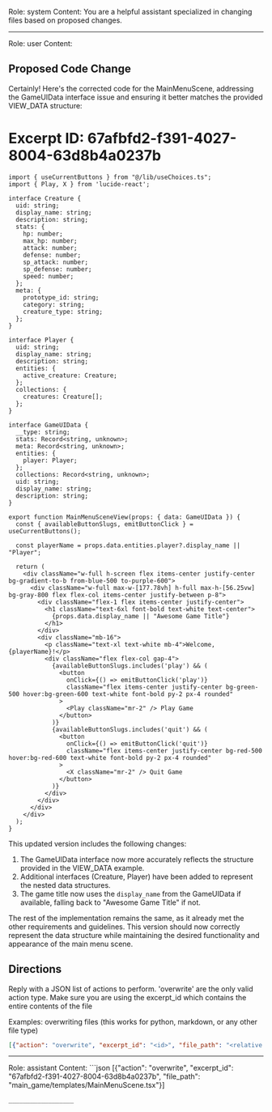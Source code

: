 Role: system
Content: You are a helpful assistant specialized in changing files based on proposed changes.
__________________
Role: user
Content: 
## Proposed Code Change
Certainly! Here's the corrected code for the MainMenuScene, addressing the GameUIData interface issue and ensuring it better matches the provided VIEW_DATA structure:

# Excerpt ID: 67afbfd2-f391-4027-8004-63d8b4a0237b
```tsx main_game/templates/MainMenuScene.tsx
import { useCurrentButtons } from "@/lib/useChoices.ts";
import { Play, X } from 'lucide-react';

interface Creature {
  uid: string;
  display_name: string;
  description: string;
  stats: {
    hp: number;
    max_hp: number;
    attack: number;
    defense: number;
    sp_attack: number;
    sp_defense: number;
    speed: number;
  };
  meta: {
    prototype_id: string;
    category: string;
    creature_type: string;
  };
}

interface Player {
  uid: string;
  display_name: string;
  description: string;
  entities: {
    active_creature: Creature;
  };
  collections: {
    creatures: Creature[];
  };
}

interface GameUIData {
  __type: string;
  stats: Record<string, unknown>;
  meta: Record<string, unknown>;
  entities: {
    player: Player;
  };
  collections: Record<string, unknown>;
  uid: string;
  display_name: string;
  description: string;
}

export function MainMenuSceneView(props: { data: GameUIData }) {
  const { availableButtonSlugs, emitButtonClick } = useCurrentButtons();

  const playerName = props.data.entities.player?.display_name || "Player";

  return (
    <div className="w-full h-screen flex items-center justify-center bg-gradient-to-b from-blue-500 to-purple-600">
      <div className="w-full max-w-[177.78vh] h-full max-h-[56.25vw] bg-gray-800 flex flex-col items-center justify-between p-8">
        <div className="flex-1 flex items-center justify-center">
          <h1 className="text-6xl font-bold text-white text-center">
            {props.data.display_name || "Awesome Game Title"}
          </h1>
        </div>
        <div className="mb-16">
          <p className="text-xl text-white mb-4">Welcome, {playerName}!</p>
          <div className="flex flex-col gap-4">
            {availableButtonSlugs.includes('play') && (
              <button
                onClick={() => emitButtonClick('play')}
                className="flex items-center justify-center bg-green-500 hover:bg-green-600 text-white font-bold py-2 px-4 rounded"
              >
                <Play className="mr-2" /> Play Game
              </button>
            )}
            {availableButtonSlugs.includes('quit') && (
              <button
                onClick={() => emitButtonClick('quit')}
                className="flex items-center justify-center bg-red-500 hover:bg-red-600 text-white font-bold py-2 px-4 rounded"
              >
                <X className="mr-2" /> Quit Game
              </button>
            )}
          </div>
        </div>
      </div>
    </div>
  );
}
```

This updated version includes the following changes:

1. The GameUIData interface now more accurately reflects the structure provided in the VIEW_DATA example.
2. Additional interfaces (Creature, Player) have been added to represent the nested data structures.
3. The game title now uses the `display_name` from the GameUIData if available, falling back to "Awesome Game Title" if not.

The rest of the implementation remains the same, as it already met the other requirements and guidelines. This version should now correctly represent the data structure while maintaining the desired functionality and appearance of the main menu scene.

## Directions
Reply with a JSON list of actions to perform. 'overwrite' are the only valid action type. 
Make sure you are using the excerpt_id which contains the entire contents of the file

Examples:
overwriting files (this works for python, markdown, or any other file type)
```json output_example1
[{"action": "overwrite", "excerpt_id": "<id>", "file_path": "<relative file path>"}]
```

__________________
Role: assistant
Content: ```json
[{"action": "overwrite", "excerpt_id": "67afbfd2-f391-4027-8004-63d8b4a0237b", "file_path": "main_game/templates/MainMenuScene.tsx"}]
```
__________________
